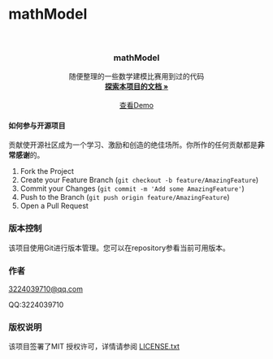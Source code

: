 

# mathModel


<br />



  <h3 align="center">mathModel</h3>
  <p align="center">
    随便整理的一些数学建模比赛用到过的代码
    <br />
    <a href="https://github.com/SleepMountain/mathModel.git"><strong>探索本项目的文档 »</strong></a>
    <br />
    <br />
    <a href="https://github.com/SleepMountain/mathModel.git">查看Demo</a>
  </p>

</p>



#### 如何参与开源项目

贡献使开源社区成为一个学习、激励和创造的绝佳场所。你所作的任何贡献都是**非常感谢**的。


1. Fork the Project
2. Create your Feature Branch (`git checkout -b feature/AmazingFeature`)
3. Commit your Changes (`git commit -m 'Add some AmazingFeature'`)
4. Push to the Branch (`git push origin feature/AmazingFeature`)
5. Open a Pull Request



### 版本控制

该项目使用Git进行版本管理。您可以在repository参看当前可用版本。



### 作者

3224039710@qq.com

QQ:3224039710





### 版权说明

该项目签署了MIT 授权许可，详情请参阅 [LICENSE.txt](https://github.com/SleepMountain/mathModel/blob/2da2656820694e6c51a95cbf11e782d33d860889/LICENSE.txt)




